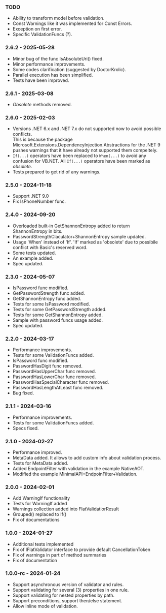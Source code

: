﻿### TODO
- Ability to transform model before validation.
- Const Warnings like it was implemented for Const Errors.
- Exception on first error.
- Specific ValidationFuncs (?).

### 


### 2.6.2 - 2025-05-28
- Minor bug of the func IsAbsoluteUri() fixed.
- Minor performance improvements.
- Some codes clarification (suggested by DoctorKrolic).
- Parallel execution has been simplified.
- Tests have been improved.

### 2.6.1 - 2025-03-08
- _Obsolete_ methods removed.

### 2.6.0 - 2025-02-03

- Versions .NET 6.x and .NET 7.x do not supported now to avoid possible conflicts. \
This is because the package Microsoft.Extensions.DependencyInjection.Abstractions for the .NET 9 pushes warnings that it have already not supported them compeltely.
- `If(...)` operators have been replaced to `When(...)` to avoid any confusion for VB.NET. All `If(...)` operators have been marked as _obsolete_.
- Tests prepared to get rid of any warnings.

### 2.5.0 - 2024-11-18

- Support .NET 9.0
- Fix IsPhoneNumber func.

### 2.4.0 - 2024-09-20

- Overloaded built-in GetShannonEntropy added to return ShannonEntropy in bits.
- PasswordStrengthClaculator+ShannonEntropy sample updated.
- Usage 'When' instead of 'If'. 'If' marked as 'obsolete' due to possibile conflict with Basic's reserved word.
- Some tests updated.
- An example added.
- Spec updated.
 
### 2.3.0 - 2024-05-07

- IsPassword func modified.
- GetPasswordStrength func added.
- GetShannonEntropy func added.
- Tests for some IsPassword modified.
- Tests for some GetPasswordStrength added.
- Tests for some GetShannonEntropy added.
- Sample with password funcs usage added.
- Spec updated.

### 2.2.0 - 2024-03-17

- Performance improvements.
- Tests for some ValidationFuncs added.
- IsPassword func modified.
- PasswordHasDigit func removed.
- PasswordHasUpperChar func removed.
- PasswordHasLowerChar func removed.
- PasswordHasSpecialCharacter func removed.
- PasswordHasLengthAtLeast func removed.
- Bug fixed.


### 2.1.1 - 2024-03-16

- Performance improvements.
- Tests for some ValidationFuncs added.
- Specs fixed.


### 2.1.0 - 2024-02-27

- Performance improved.
- MetaData added. It allows to add custom info about validation process.
- Tests for MetaData added.
- Added EndpointFilter with validation in the example NativeAOT.
- Modified the example MinimalAPI+EndpoinFilter+Validation.


### 2.0.0 - 2024-02-01

- Add WarningIf functionality
- Tests for WarningIf added
- Warnings collection added into FlatValidatiorResult
- Grouped() replaced to If()
- Fix of documentations


### 1.0.0 - 2024-01-27

- Additional tests implemented 
- Fix of IFlatValidator interface to provide default CancellationToken
- Fix of warnings in part of method summaries
- Fix of documentation


### 1.0.0-rc - 2024-01-24

- Support asynchronous version of validator and rules.
- Support validating for several (3) properties in one rule.
- Support validating for nested properties by path.
- Support preconditions, support then/else statement.
- Allow inline mode of validation.
